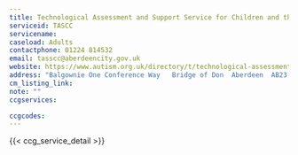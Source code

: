 ```yaml
---
title: Technological Assessment and Support Service for Children and the Curriculum
serviceid: TASCC
servicename:
caseload: Adults
contactphone: 01224 814532
email: tasscc@aberdeencity.gov.uk
website: https://www.autism.org.uk/directory/t/technological-assessment-andsupportservice-for-c
address: "Balgownie One Conference Way   Bridge of Don  Aberdeen  AB23 8AQ"
cm_listing_link:
note: ""
ccgservices:

ccgcodes:
---
```


{{< ccg_service_detail >}}
